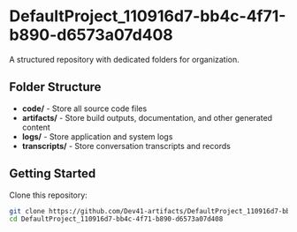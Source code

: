 # DefaultProject_110916d7-bb4c-4f71-b890-d6573a07d408
A structured repository with dedicated folders for organization.

## Folder Structure

- **code/** - Store all source code files
- **artifacts/** - Store build outputs, documentation, and other generated content
- **logs/** - Store application and system logs
- **transcripts/** - Store conversation transcripts and records

## Getting Started

Clone this repository:
```bash
git clone https://github.com/Dev41-artifacts/DefaultProject_110916d7-bb4c-4f71-b890-d6573a07d408
cd DefaultProject_110916d7-bb4c-4f71-b890-d6573a07d408
```
